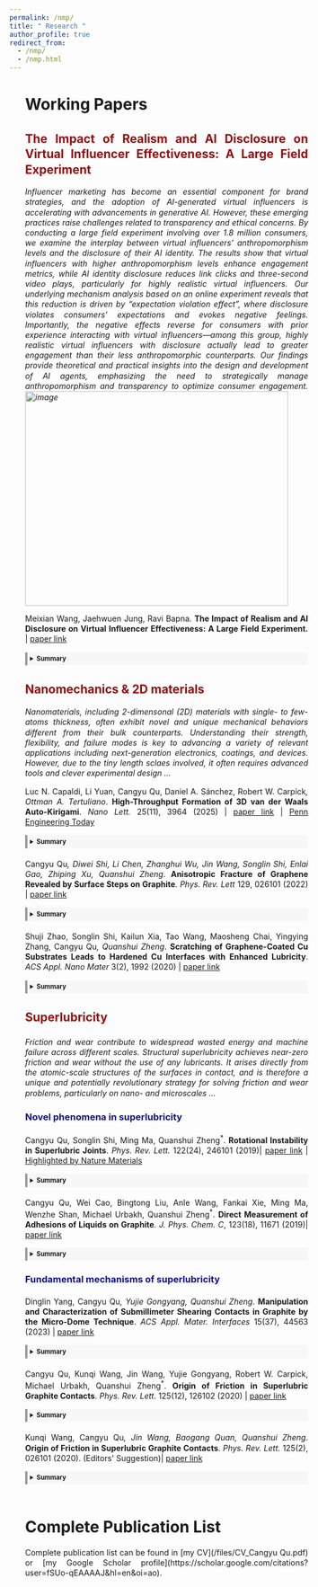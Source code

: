 ```yaml
---
permalink: /nmp/
title: " Research "
author_profile: true
redirect_from: 
  - /nmp/
  - /nmp.html
---
```


<div style="width: 100%; line-height: 1.3; margin-left: 2em; margin-right: 0em; margin-bottom: 0.2em; text-align: justify" markdown="1">

  <h1>Working Papers</h1>


  <h2 style="color: #910f0f">The Impact of Realism and AI Disclosure on Virtual Influencer Effectiveness: A Large Field Experiment</h2>
  <em>Influencer marketing has become an essential component for brand strategies, and the adoption of AI-generated virtual influencers is accelerating with advancements in generative AI. However, these emerging practices raise challenges related to transparency and ethical concerns. By conducting a large field experiment involving over 1.8 million consumers, we examine the interplay between virtual influencers’ anthropomorphism levels and the disclosure of their AI identity. The results show that virtual influencers with higher anthropomorphism levels enhance engagement metrics, while AI identity disclosure reduces link clicks and three-second video plays, particularly for highly realistic virtual influencers. Our underlying mechanism analysis based on an online experiment reveals that this reduction is driven by “expectation violation effect”, where disclosure violates consumers’ expectations and evokes negative feelings. Importantly, the negative effects reverse for consumers with prior experience interacting with virtual influencers—among this group, highly realistic virtual influencers with disclosure actually lead to greater engagement than their less anthropomorphic counterparts. Our findings provide theoretical and practical insights into the design and development of AI agents, emphasizing the need to strategically manage anthropomorphism and transparency to optimize consumer engagement. <img width="468" height="382" alt="image" src="https://github.com/user-attachments/assets/6751b90b-89f3-468e-aeba-8374411766cd" />
</em>
  
  <p style="margin-bottom: 0.2em; font-size: 0.9em;" markdown="1">

  Meixian Wang, Jaehwuen Jung, Ravi Bapna. **The Impact of Realism and AI Disclosure on Virtual Influencer Effectiveness: A Large Field Experiment.** | [paper link](https://papers.ssrn.com/sol3/papers.cfm?abstract_id=5202630)
  </p>

  <details style="border-left: 4px solid #999; background: #f7f7f7; padding: 0.4em 0.4em; font-size: 0.8em;">
    <summary style="font-size: 1em;"><strong> Summary</strong></summary>
    <p style="margin-bottom: 0.4em">
      When surfaces rub together, they can trigger chemical reactions—an effect termed mechanochemistry and critical to engineering mechanical interfaces and emerging sustainable chemical synthesis. But quantitatively measuring how stress drives these reactions has been surprisingly inconsistent. Our research reveals that hidden mechanical factors can distort these measurements, leading to large errors. We developed a correction model to resolve this, helping scientists better understand and control these force-driven reactions.
    </p>
    <img src="/images/CMCAV.jpg" alt="tit" width="330" style="display: block; margin: 0.4em auto;" />
  </details>



  <h2 style="color: #910f0f">Nanomechanics & 2D materials</h2>
  <em>Nanomaterials, including 2-dimensonal (2D) materials with single- to few-atoms thickness, often exhibit novel and unique mechanical behaviors different from their bulk counterparts. Understanding their strength, flexibility, and failure modes is key to advancing a variety of relevant applications including next-generation electronics, coatings, and devices. However, due to the tiny length sclaes involved, it often requires advanced tools and clever experimental design ...</em>
  <p style="margin-bottom: 0.2em; font-size: 0.9em;" markdown="1"> 

  Luc N. Capaldi, Li Yuan, Cangyu Qu, Daniel A. Sánchez, Robert W. Carpick<sup>*</sup>, Ottman A. Tertuliano<sup>*</sup>. **High-Throughput Formation of 3D van der Waals Auto-Kirigami**. _Nano Lett._ 25(11), 3964 (2025) | [paper link](https://pubs.acs.org/doi/abs/10.1021/acs.nanolett.4c06637) | [Penn Engineering Today](https://blog.seas.upenn.edu/knowing-when-to-bend-or-break-penn-engineers-examine-the-fracture-mechanics-of-3d-graphene-structures/)
  </p>
  <details style="border-left: 4px solid #999; background: #f7f7f7; padding: 0.4em 0.4em; font-size: 0.8em;">
    <summary style="font-size: 1em;"><strong> Summary</strong></summary>
    <p style="margin-bottom: 0.4em">
      This study introduces a novel, high-throughput method to create three-dimensional structures from two-dimensional materials like graphene. By leveraging a process called "auto-kirigami," we create fold and fracture of 2D materials into intricate 3D shapes without manual intervention. This advancement opens new avenues for designing flexible and responsive nanoscale devices.
    </p>
    <img src="/images/LucNL.png" alt="tit" width="350" style="display: block; margin: 0.4em auto;" />
  </details>


  <p style="margin-top: 1.5em; margin-bottom: 0.2em; font-size: 0.9em;" markdown="1">

  Cangyu Qu<sup>*</sup>, Diwei Shi, Li Chen, Zhanghui Wu, Jin Wang, Songlin Shi, Enlai Gao, Zhiping Xu, Quanshui Zheng<sup>*</sup>. **Anisotropic Fracture of Graphene Revealed by Surface Steps on Graphite**. _Phys. Rev. Lett_ 129, 026101 (2022) | [paper link](https://journals.aps.org/prl/abstract/10.1103/PhysRevLett.129.026101)
  </p>
  <details style="border-left: 4px solid #999; background: #f7f7f7; padding: 0.4em 0.4em; font-size: 0.8em;">
    <summary style="font-size: 1em;"><strong> Summary</strong></summary>
    <p style="margin-bottom: 0.4em">
      Graphene, a one-atom-thick sheet of carbon atoms, is renowned for its exceptional strength. But its resistance to fracture isn't uniform in all directions. By examining the atomic-scale surface features left behind after fracture, we show that graphene cracks more easily along certain orientations. This directional dependence, known as anisotropic fracture, is crucial for the functioning of graphene-based devices and relevant to a unique toughening mechanism in 2D materials.
    </p>
    <img src="/images/aniso.png" alt="tit" width="320" style="display: block; margin: 0.4em auto;" />
  </details>


  <p style="margin-top: 1.5em; margin-bottom: 0.2em; font-size: 0.9em;" markdown="1">

  Shuji Zhao, Songlin Shi, Kailun Xia, Tao Wang, Maosheng Chai, Yingying Zhang, Cangyu Qu<sup>*</sup>, Quanshui Zheng<sup>*</sup>. **Scratching of Graphene-Coated Cu Substrates Leads to Hardened Cu Interfaces with Enhanced Lubricity**. _ACS Appl. Nano Mater_ 3(2), 1992 (2020) | [paper link](https://pubs.acs.org/doi/full/10.1021/acsanm.0c00046)
  </p>
  <details style="border-left: 4px solid #999; background: #f7f7f7; padding: 0.4em 0.4em; font-size: 0.8em;">
    <summary style="font-size: 1em;"><strong> Summary</strong></summary>
    <p style="margin-bottom: 0.4em">
      Frictional contacts often experience a "running-in" period, where friction decreases due to changes in surface geometry (like roughness) associated with wear. Here, we show that graphene-coated copper also exhibits running-in behavior—but without damaging the graphene. Instead, the friction drop comes from hardening of the copper beneath the coating. This study showcases the excellent anti-wear performance of graphene as a mechanically robust, atomically-thin coating.
    </p>
    <img src="/images/wear-free.png" alt="tit" width="300" style="display: block; margin: 0.4em auto;" />
  </details>
  


  <h2 style="color: #910f0f; margin-bottom: 1em">Superlubricity</h2>
  <em>Friction and wear contribute to widespread wasted energy and machine failure across different scales. Structural superlubricity achieves near-zero friction and wear without the use of any lubricants. It arises directly from the atomic-scale structures of the surfaces in contact, and is therefore a unique and potentially revolutionary strategy for solving friction and wear problems, particularly on nano- and microscales ...</em>
  <h3 style="color: #111184">Novel phenomena in superlubricity</h3>
  <p style="margin-top: 1.5em; margin-bottom: 0.2em; font-size: 0.9em;" markdown="1"> 

  Cangyu Qu, Songlin Shi, Ming Ma, Quanshui Zheng<sup>*</sup>. **Rotational Instability in Superlubric Joints**. _Phys. Rev. Lett._ 122(24), 246101 (2019)| [paper link](https://journals.aps.org/prl/abstract/10.1103/PhysRevLett.122.246101) | [Highlighted by Nature Materials](https://www.nature.com/articles/s41563-019-0450-0)
  </p>
  <details style="border-left: 4px solid #999; background: #f7f7f7; padding: 0.4em 0.4em; font-size: 0.8em;">
    <summary style="font-size: 1em;"><strong> Summary</strong></summary>
    <p style="margin-bottom: 0.4em">
      Instabilities driven by surface energy are common in liquids but rare in solids. However, we uncovers such an instability in superlubric 2D materials: a sliding graphite flake suddenly transitions from translation into rotating motion driven by surface energy minimization. The effect highlights how surface energy can govern  superlubric systems, offering insights for controlling motion in nanoscale devices.
    </p>
    <img src="/images/rotational-instability.png" alt="tit" width="280" style="display: block; margin: 0.4em auto;" />
  </details>


  <p style="margin-top: 1.5em; margin-bottom: 0.2em; font-size: 0.9em;" markdown="1"> 

  Cangyu Qu, Wei Cao, Bingtong Liu, Anle Wang, Fankai Xie, Ming Ma, Wenzhe Shan, Michael Urbakh, Quanshui Zheng<sup>*</sup>. **Direct Measurement of Adhesions of Liquids on Graphite**. _J. Phys. Chem. C_, 123(18), 11671 (2019)| [paper link](https://pubs.acs.org/doi/full/10.1021/acs.jpcc.9b00900)
  </p>
  <details style="border-left: 4px solid #999; background: #f7f7f7; padding: 0.4em 0.4em; font-size: 0.8em;">
    <summary style="font-size: 1em;"><strong> Summary</strong></summary>
    <p style="margin-bottom: 0.4em">
      Graphite and other 2D materials interact with liquids in ways crucial for sensors, coatings, and energy devices, but their adhesion is hard to measure. This study introduces a new method, directly enabled by the near-frictionless nature of superlubricity, to measure how strongly liquids adhere to graphite using tiny self-retracting graphite flakes. The approach offers a novel and reliable way to study liquid–2D material interactions.
    </p>
    <img src="/images/graphite-liquid.png" alt="tit" width="320" style="display: block; margin: 0.4em auto;" />
  </details>



  <h3 style="color: #111184">Fundamental mechanisms of superlubricity</h3>
  <p style="margin-top: 1.5em; margin-bottom: 0.2em; font-size: 0.9em;" markdown="1"> 

  Dinglin Yang, Cangyu Qu<sup>*</sup>, Yujie Gongyang, Quanshui Zheng<sup>*</sup>. **Manipulation and Characterization of Submillimeter Shearing Contacts in Graphite by the Micro-Dome Technique**. _ACS Appl. Mater. Interfaces_ 15(37), 44563 (2023) | [paper link](https://pubs.acs.org/doi/full/10.1021/acsami.3c09941)
  </p>
  <details style="border-left: 4px solid #999; background: #f7f7f7; padding: 0.4em 0.4em; font-size: 0.8em;">
    <summary style="font-size: 1em;"><strong> Summary</strong></summary>
    <p style="margin-bottom: 0.4em">
      This study introduces a "micro-dome" technique to slide and study submillimeter-scale graphite contacts for exploring superlubricity—a state of near-zero friction. The method enables access to much larger (x2500) interfaces than previously possible and reveals structural features that limit frictionless motion, offering insights and experimental tools for scaling superlubricity up in layered materials.
    </p>
    <img src="/images/microdome.png" alt="tit" width="340" style="display: block; margin: 0.4em auto;" />
  </details>


  <p style="margin-top: 1.5em; margin-bottom: 0.2em; font-size: 0.9em;" markdown="1"> 

  Cangyu Qu, Kunqi Wang, Jin Wang, Yujie Gongyang, Robert W. Carpick, Michael Urbakh, Quanshui Zheng<sup>*</sup>. **Origin of Friction in Superlubric Graphite Contacts**. _Phys. Rev. Lett._ 125(12), 126102 (2020) | [paper link](https://journals.aps.org/prl/abstract/10.1103/PhysRevLett.125.126102)
  </p>
  <details style="border-left: 4px solid #999; background: #f7f7f7; padding: 0.4em 0.4em; font-size: 0.8em;">
    <summary style="font-size: 1em;"><strong> Summary</strong></summary>
    <p style="margin-bottom: 0.4em">
      Classical theories of superlubricity consider ideal, infinitely-large contacts. Here, fore real superlubric contacts, we decoupled the friction contributions from the contact area and the contact edges. We found that the tiny residual friction in superlubricity originates from the edges: each edge atom contributes >10,000 times more friction than an atom inside the contact. These results, along with a derived scaling law, provide clear guidance for designing large-scale, ultra-low-friction interfaces.
    </p>
    <img src="/images/origin.png" alt="tit" width="230" style="display: block; margin: 0.4em auto;" />
  </details>
 
 
  <p style="margin-top: 1.5em; margin-bottom: 0.2em; font-size: 0.9em;" markdown="1"> 

  Kunqi Wang, Cangyu Qu<sup>*</sup>, Jin Wang, Baogang Quan, Quanshui Zheng<sup>*</sup>. **Origin of Friction in Superlubric Graphite Contacts**. _Phys. Rev. Lett._ 125(2), 026101 (2020). (Editors' Suggestion)| [paper link](https://journals.aps.org/prl/abstract/10.1103/PhysRevLett.125.026101)
  </p>
  <details style="border-left: 4px solid #999; background: #f7f7f7; padding: 0.4em 0.4em; font-size: 0.8em;">
    <summary style="font-size: 1em;"><strong> Summary</strong></summary>
    <p style="margin-bottom: 0.4em">
      Directly characterizing both surfaces of a solid-solid contact is essential but challenging at the nano- and microscale. Using a new "pick-and-flip" technique, we reveal the hidden interfaces in superlubric contacts. We confirm that superlubricity arises from two misaligned crystalline surfaces and show that its failure is caused by external defects—explaining why only some contacts exhibit superlubricity and guiding the design of ultra-low-friction systems.
    </p>
    <img src="/images/pick-n-flip.png" alt="tit" width="230" style="display: block; margin: 0.4em auto;" />
  </details>

<br>
<h1>Complete Publication List</h1>
  Complete publication list can be found in [my CV](/files/CV_Cangyu Qu.pdf) or [my Google Scholar profile](https://scholar.google.com/citations?user=fSUo-qEAAAAJ&hl=en&oi=ao).
</div>

